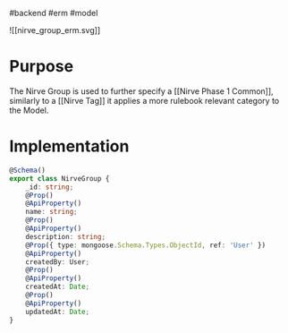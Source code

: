 #backend #erm #model 

![[nirve_group_erm.svg]]

# Purpose
The Nirve Group is used to further specify a [[Nirve Phase 1 Common]], similarly to a [[Nirve Tag]] it applies a more rulebook relevant category to the Model. 

# Implementation
```typescript
@Schema()  
export class NirveGroup {  
    _id: string;  
    @Prop()  
    @ApiProperty()  
    name: string;  
    @Prop()  
    @ApiProperty()  
    description: string;  
    @Prop({ type: mongoose.Schema.Types.ObjectId, ref: 'User' })  
    @ApiProperty()  
    createdBy: User;  
    @Prop()  
    @ApiProperty()  
    createdAt: Date;  
    @Prop()  
    @ApiProperty()  
    updatedAt: Date;  
}
```
